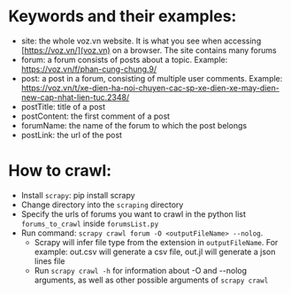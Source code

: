 # Keywords and their examples:
- site: the whole voz.vn website. It is what you see when accessing [https://voz.vn/](voz.vn) on a browser. The site contains many forums
- forum: a forum consists of posts about a topic. Example: https://voz.vn/f/phan-cung-chung.9/
- post: a post in a forum, consisting of multiple user comments. Example: https://voz.vn/t/xe-dien-ha-noi-chuyen-cac-sp-xe-dien-xe-may-dien-new-cap-nhat-lien-tuc.2348/
- postTitle: title of a post
- postContent: the first comment of a post
- forumName: the name of the forum to which the post belongs
- postLink: the url of the post

# How to crawl:
- Install `scrapy`: pip install scrapy
- Change directory into the `scraping` directory
- Specify the urls of forums you want to crawl in the python list `forums_to_crawl` inside `forumsList.py`
- Run command: `scrapy crawl forum -O <outputFileName> --nolog`.
	- Scrapy will infer file type from the extension in `outputFileName`. For example: out.csv will generate a csv file, out.jl will generate a json lines file
	- Run `scrapy crawl -h` for information about -O and --nolog arguments, as well as other possible arguments of `scrapy crawl`
